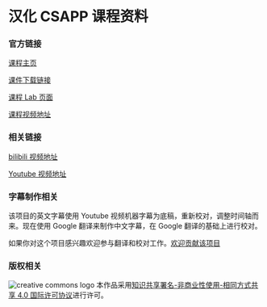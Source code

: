 # 汉化 CSAPP 课程资料

### 官方链接

[课程主页](http://csapp.cs.cmu.edu/)

[课件下载链接](http://www.cs.cmu.edu/afs/cs/academic/class/15213-f15/www/schedule.html)

[课程 Lab 页面](http://csapp.cs.cmu.edu/3e/labs.html)

[课程视频地址](https://scs.hosted.panopto.com/Panopto/Pages/Sessions/List.aspx#folderID=%22b96d90ae-9871-4fae-91e2-b1627b43e25e%22&sortColumn=0&sortAscending=true)

### 相关链接

[bilibili 视频地址](https://www.bilibili.com/video/av24540152)

[Youtube 视频地址](https://www.youtube.com/playlist?list=PLmBgoRqEQCWy58EIwLSWwMPfkwLOLRM5R)

### 字幕制作相关

该项目的英文字幕使用 Youtube 视频机器字幕为底稿，重新校对，调整时间轴而来。现在使用 Google 翻译来制作中文字幕，在 Google 翻译的基础上进行校对。

如果你对这个项目感兴趣欢迎参与翻译和校对工作。[欢迎贡献该项目](https://github.com/EugeneLiu/translationCSAPP/blob/master/contribution.md)

### 版权相关

![creative commons logo](https://i.creativecommons.org/l/by-nc-sa/4.0/88x31.png)  本作品采用[知识共享署名-非商业性使用-相同方式共享 4.0 国际许可协议](http://creativecommons.org/licenses/by-nc-sa/4.0/)进行许可。



